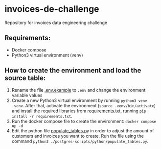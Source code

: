 # invoices-de-challenge
Repository for invoices data engineering challenge

## Requirements:
- Docker compose
- Python3 virtual environment (venv)

## How to create the environment and load the source table:
1. Rename the file [.env.example](.env.example) to `.env` and change the environment variable values
2. Create a new Python3 virtual environment by running `python3 venv .venv`. After that, activate the environment (`source .venv/bin/activate`) and install the required libraries from [requirements.txt](requirements.txt), running `pip install -r requirements.txt`.
3. Run the docker compose file to create the environment: `docker compose up -d`
4. Edit the python file [populate_tables.py](populate_tables.py) in order to adjust the amount of customers and invoices you want to create. Run the file using the command `python3 ./postgres-scripts/python/populate_tables.py`.